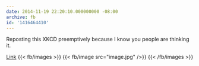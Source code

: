 ```yaml
---
date: 2014-11-19 22:20:10.000000000 -08:00
archive: fb
id: '1416464410'
---
```


Reposting this XKCD preemptively because I know you people are thinking it.

[Link](http://xkcd.com/1321/)
{{< fb/images >}}
{{< fb/image src="image.jpg" />}}
{{< /fb/images >}}
